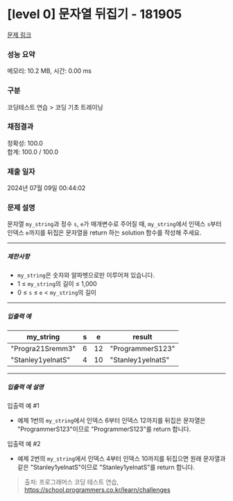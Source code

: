 # [level 0] 문자열 뒤집기 - 181905 

[문제 링크](https://school.programmers.co.kr/learn/courses/30/lessons/181905?language=python3) 

### 성능 요약

메모리: 10.2 MB, 시간: 0.00 ms

### 구분

코딩테스트 연습 > 코딩 기초 트레이닝

### 채점결과

정확성: 100.0<br/>합계: 100.0 / 100.0

### 제출 일자

2024년 07월 09일 00:44:02

### 문제 설명

<p>문자열 <code>my_string</code>과 정수 <code>s</code>, <code>e</code>가 매개변수로 주어질 때, <code>my_string</code>에서 인덱스 <code>s</code>부터 인덱스 <code>e</code>까지를 뒤집은 문자열을 return 하는 solution 함수를 작성해 주세요.</p>

<hr>

<h5>제한사항</h5>

<ul>
<li><code>my_string</code>은 숫자와 알파벳으로만 이루어져 있습니다.</li>
<li>1 ≤ <code>my_string</code>의 길이 ≤ 1,000</li>
<li>0 ≤ <code>s</code> ≤ <code>e</code> &lt; <code>my_string</code>의 길이</li>
</ul>

<hr>

<h5>입출력 예</h5>
<table class="table">
        <thead><tr>
<th>my_string</th>
<th>s</th>
<th>e</th>
<th>result</th>
</tr>
</thead>
        <tbody><tr>
<td>"Progra21Sremm3"</td>
<td>6</td>
<td>12</td>
<td>"ProgrammerS123"</td>
</tr>
<tr>
<td>"Stanley1yelnatS"</td>
<td>4</td>
<td>10</td>
<td>"Stanley1yelnatS"</td>
</tr>
</tbody>
      </table>
<hr>

<h5>입출력 예 설명</h5>

<p>입출력 예 #1</p>

<ul>
<li>예제 1번의 <code>my_string</code>에서 인덱스 6부터 인덱스 12까지를 뒤집은 문자열은 "ProgrammerS123"이므로 "ProgrammerS123"를 return 합니다.</li>
</ul>

<p>입출력 예 #2</p>

<ul>
<li>예제 2번의 <code>my_string</code>에서 인덱스 4부터 인덱스 10까지를 뒤집으면 원래 문자열과 같은 "Stanley1yelnatS"이므로 "Stanley1yelnatS"를 return 합니다.</li>
</ul>


> 출처: 프로그래머스 코딩 테스트 연습, https://school.programmers.co.kr/learn/challenges